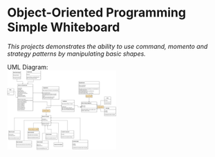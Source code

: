 # Object-Oriented Programming Simple Whiteboard
*This projects demonstrates the ability to use command, momento and strategy patterns by manipulating basic shapes.*

UML Diagram:\
<img src="https://raw.githubusercontent.com/pty354/OOP-Patterns-Shapes/main/OOP-Patterns-UML.png" width=50% height=50%>
